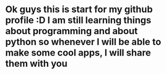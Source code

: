 # Ok guys this is start for my github profile :D I am still learning things about programming and about python so whenever I will be able to make some cool apps, I will share them with you
